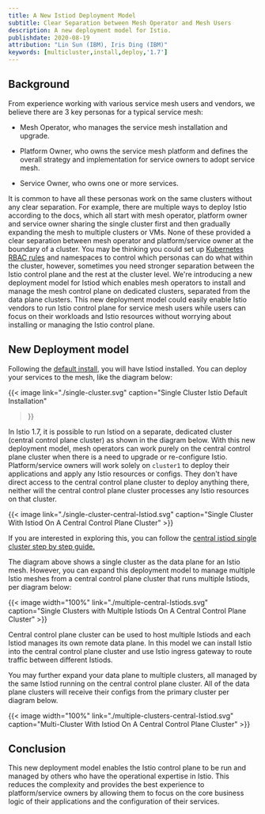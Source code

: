 ```yaml
---
title: A New Istiod Deployment Model
subtitle: Clear Separation between Mesh Operator and Mesh Users
description: A new deployment model for Istio.
publishdate: 2020-08-19
attribution: "Lin Sun (IBM), Iris Ding (IBM)"
keywords: [multicluster,install,deploy,'1.7']
---
```


## Background

From experience working with various service mesh users and vendors, we believe there are 3 key personas for a typical service mesh:
* Mesh Operator, who manages the service mesh installation and upgrade.

* Platform Owner, who owns the service mesh platform and defines the overall strategy and implementation for service owners to adopt service mesh.

* Service Owner, who owns one or more services.

It is common to have all these personas work on the same clusters without any clear separation.  For example, there are multiple ways to deploy Istio according to the docs, which all start with mesh operator, platform owner and service owner sharing the single cluster first and then gradually expanding the mesh to multiple clusters or VMs.  None of these provided a clear separation between mesh operator and platform/service owner at the boundary of a cluster.  You may be thinking you could set up [Kubernetes RBAC rules](https://kubernetes.io/docs/reference/access-authn-authz/rbac/) and namespaces to control which personas can do what within the cluster, however, sometimes you need stronger separation between the Istio control plane and the rest at the cluster level.  We're introducing a new deployment model for Istiod which enables mesh operators to install and manage the mesh control plane on dedicated clusters, separated from the data plane clusters.  This new deployment model could easily enable Istio vendors to run Istio control plane for service mesh users while users can focus on their workloads and Istio resources without worrying about installing or managing the Istio control plane.


## New Deployment model

Following the [default install](/docs/setup/install/istioctl/#install-istio-using-the-default-profile), you will have Istiod installed. You can deploy your services to the mesh, like the diagram below:

{{< image
    link="./single-cluster.svg"
    caption="Single Cluster Istio Default Installation"
>}}

In Istio 1.7, it is possible to run Istiod on a separate, dedicated cluster (central control plane cluster) as shown in the diagram below. With this new deployment model, mesh operators can work purely on the central control plane cluster when there is a need to upgrade or re-configure Istio. Platform/service owners will work solely on `cluster1` to deploy their applications and apply any Istio resources or configs. They don't have direct access to the central control plane cluster to deploy anything there, neither will the central control plane cluster processes any Istio resources on that cluster.


{{< image
    link="./single-cluster-central-Istiod.svg"
    caption="Single Cluster With Istiod On A Central Control Plane Cluster"
    >}}

If you are interested in exploring this, you can follow the [central istiod single cluster step by step guide.](https://github.com/istio/istio/wiki/Central-Istiod-single-cluster-steps)

The diagram above shows a single cluster as the data plane for an Istio mesh. However, you can expand this deployment model to manage multiple Istio meshes from a central control plane cluster that runs multiple Istiods, per diagram below:

{{< image width="100%" link="./multiple-central-Istiods.svg" caption="Single Clusters with Multiple Istiods On A Central Control Plane Cluster" >}}

Central control plane cluster can be used to host multiple Istiods and each Istiod manages its own remote data plane.  In this model we can install Istio into the central control plane cluster and use Istio ingress gateway to route traffic between different Istiods.

You may further expand your data plane to multiple clusters, all managed by the same Istiod running on the central control plane cluster. All of the data plane clusters will receive their configs from the primary cluster per diagram below. 

{{< image width="100%" link="./multiple-clusters-central-Istiod.svg" caption="Multi-Cluster With Istiod On A Central Control Plane Cluster" >}}


## Conclusion

This new deployment model enables the Istio control plane to be run and managed by others who have the operational expertise in Istio.  This reduces the complexity and provides the best experience to platform/service owners by allowing them to focus on the core business logic of their applications and the configuration of their services. 
